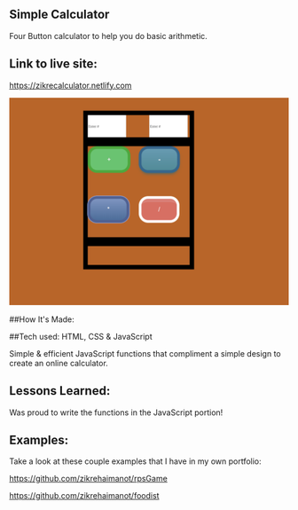 ## Simple Calculator

Four Button calculator to help you do basic arithmetic.

## Link to live site:
https://zikrecalculator.netlify.com

![calculator](calculator.png)

##How It's Made:

##Tech used: HTML, CSS & JavaScript

Simple & efficient JavaScript functions that compliment a simple design to create an online calculator.

## Lessons Learned:

Was proud to write the functions in the JavaScript portion!

## Examples:

Take a look at these couple examples that I have in my own portfolio:

https://github.com/zikrehaimanot/rpsGame

https://github.com/zikrehaimanot/foodist
